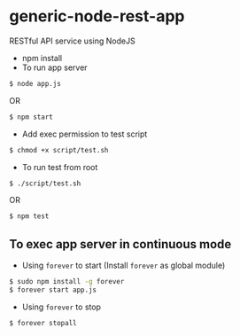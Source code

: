 # generic-node-rest-app
RESTful API service using NodeJS

* npm install
* To run app server
```sh
$ node app.js
```
OR
```sh
$ npm start
```
* Add exec permission to test script
```sh
$ chmod +x script/test.sh
```
* To run test from root
```sh
$ ./script/test.sh
```
OR
```sh
$ npm test
```

## To exec app server in continuous mode
* Using `forever` to start (Install `forever` as global module)
```sh
$ sudo npm install -g forever
$ forever start app.js
```
* Using `forever` to stop
```sh
$ forever stopall
```


[Best-Practices-for-Nodejs]:http://www.quora.com/What-are-the-best-practices-for-node-js
[BoilerPlateCode]:https://github.com/mape/node-express-boilerplate
[CI/CD]:http://code.tutsplus.com/tutorials/setting-up-continuous-integration-continuous-deployment-with-jenkins--cms-21511
[Testing & Code Coverage]:http://www.gregjopa.com/2014/02/testing-and-code-coverage-with-node-js-apps/